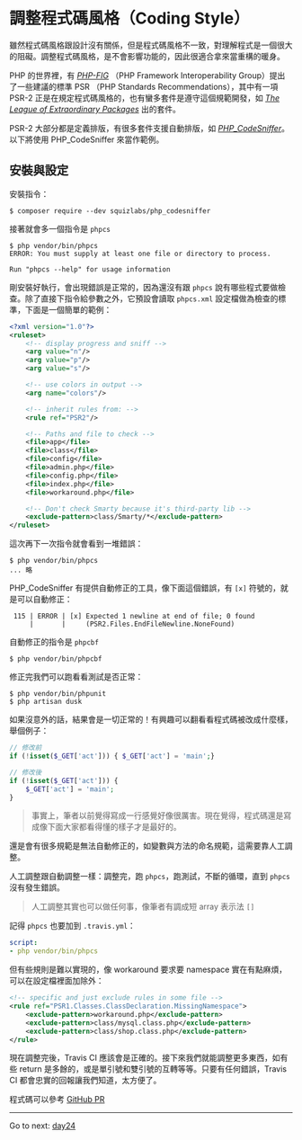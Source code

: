 # 調整程式碼風格（Coding Style）

雖然程式碼風格跟設計沒有關係，但是程式碼風格不一致，對理解程式是一個很大的阻礙。調整程式碼風格，是不會影響功能的，因此很適合拿來當重構的暖身。

PHP 的世界裡，有 *[PHP-FIG][]* （PHP Framework Interoperability Group）提出了一些建議的標準 PSR （PHP Standards Recommendations），其中有一項 PSR-2 正是在規定程式碼風格的，也有蠻多套件是遵守這個規範開發，如 *[The League of Extraordinary Packages][]* 出的套件。

PSR-2 大部分都是定義排版，有很多套件支援自動排版，如 *[PHP_CodeSniffer][]*。以下將使用 PHP_CodeSniffer 來當作範例。

## 安裝與設定

安裝指令：

```
$ composer require --dev squizlabs/php_codesniffer
```

接著就會多一個指令是 `phpcs`

```
$ php vendor/bin/phpcs
ERROR: You must supply at least one file or directory to process.

Run "phpcs --help" for usage information
```

剛安裝好執行，會出現錯誤是正常的，因為還沒有跟 `phpcs` 說有哪些程式要做檢查。除了直接下指令給參數之外，它預設會讀取 `phpcs.xml` 設定檔做為檢查的標準，下面是一個簡單的範例：

```xml
<?xml version="1.0"?>
<ruleset>
    <!-- display progress and sniff -->
    <arg value="n"/>
    <arg value="p"/>
    <arg value="s"/>

    <!-- use colors in output -->
    <arg name="colors"/>

    <!-- inherit rules from: -->
    <rule ref="PSR2"/>

    <!-- Paths and file to check -->
    <file>app</file>
    <file>class</file>
    <file>config</file>
    <file>admin.php</file>
    <file>config.php</file>
    <file>index.php</file>
    <file>workaround.php</file>

    <!-- Don't check Smarty because it's third-party lib -->
    <exclude-pattern>class/Smarty/*</exclude-pattern>
</ruleset>
```

這次再下一次指令就會看到一堆錯誤：

```
$ php vendor/bin/phpcs
... 略
```

PHP_CodeSniffer 有提供自動修正的工具，像下面這個錯誤，有 `[x]` 符號的，就是可以自動修正：

```
 115 | ERROR | [x] Expected 1 newline at end of file; 0 found
     |       |     (PSR2.Files.EndFileNewline.NoneFound)
```

自動修正的指令是 `phpcbf`

```
$ php vendor/bin/phpcbf
```

修正完我們可以跑看看測試是否正常：

```
$ php vendor/bin/phpunit
$ php artisan dusk
```

如果沒意外的話，結果會是一切正常的！有興趣可以翻看看程式碼被改成什麼樣，舉個例子：

```php
// 修改前
if (!isset($_GET['act'])) { $_GET['act'] = 'main';}

// 修改後
if (!isset($_GET['act'])) {
    $_GET['act'] = 'main';
}
```

> 事實上，筆者以前覺得寫成一行感覺好像很厲害。現在覺得，程式碼還是寫成像下面大家都看得懂的樣子才是最好的。

還是會有很多規範是無法自動修正的，如變數與方法的命名規範，這需要靠人工調整。

人工調整跟自動調整一樣：調整完，跑 `phpcs`，跑測試，不斷的循環，直到 `phpcs` 沒有發生錯誤。

> 人工調整其實也可以做任何事，像筆者有調成短 array 表示法 `[]`

記得 `phpcs` 也要加到 `.travis.yml`：

```yaml
script:
- php vendor/bin/phpcs
```

但有些規則是難以實現的，像 workaround 要求要 namespace 實在有點麻煩，可以在設定檔裡面加除外：

```xml
<!-- specific and just exclude rules in some file -->
<rule ref="PSR1.Classes.ClassDeclaration.MissingNamespace">
    <exclude-pattern>workaround.php</exclude-pattern>
    <exclude-pattern>class/mysql.class.php</exclude-pattern>
    <exclude-pattern>class/shop.class.php</exclude-pattern>
</rule>
```

現在調整完後，Travis CI 應該會是正確的。接下來我們就能調整更多東西，如有些 return 是多餘的，或是單引號和雙引號的互轉等等。只要有任何錯誤，Travis CI 都會忠實的回報讓我們知道，太方便了。

程式碼可以參考 [GitHub PR](https://github.com/MilesChou/book-refactoring-30-days/pull/11)

* * *
Go to next:
[day24](./day24.md)

[PHP-FIG]: http://www.php-fig.org/
[The League of Extraordinary Packages]: http://thephpleague.com/
[PHP_CodeSniffer]: https://github.com/squizlabs/PHP_CodeSniffer
